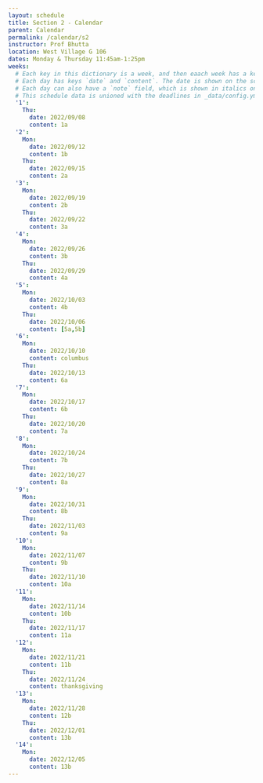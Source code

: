 ```yaml
---
layout: schedule
title: Section 2 - Calendar
parent: Calendar
permalink: /calendar/s2
instructor: Prof Bhutta
location: West Village G 106
dates: Monday & Thursday 11:45am-1:25pm
weeks:
  # Each key in this dictionary is a week, and then eaach week has a key in [Mon, Tue, Wed, Thu, Fri].
  # Each day has keys `date` and `content`. The date is shown on the schedule, and `content` is a key into the yml file in _data/modules.yml. `content` may be an array.
  # Each day can also have a `note` field, which is shown in italics on the calendar.
  # This schedule data is unioned with the deadlines in _data/config.yml
  '1':
    Thu:
      date: 2022/09/08
      content: 1a
  '2':
    Mon:
      date: 2022/09/12
      content: 1b
    Thu:
      date: 2022/09/15
      content: 2a
  '3':
    Mon:
      date: 2022/09/19
      content: 2b
    Thu:
      date: 2022/09/22
      content: 3a
  '4':
    Mon:
      date: 2022/09/26
      content: 3b
    Thu:
      date: 2022/09/29
      content: 4a
  '5':
    Mon:
      date: 2022/10/03
      content: 4b
    Thu:
      date: 2022/10/06
      content: [5a,5b]
  '6':
    Mon:
      date: 2022/10/10
      content: columbus
    Thu:
      date: 2022/10/13
      content: 6a
  '7':
    Mon:
      date: 2022/10/17
      content: 6b
    Thu:
      date: 2022/10/20
      content: 7a
  '8':
    Mon:
      date: 2022/10/24
      content: 7b
    Thu:
      date: 2022/10/27
      content: 8a
  '9':
    Mon:
      date: 2022/10/31
      content: 8b
    Thu:
      date: 2022/11/03
      content: 9a
  '10':
    Mon:
      date: 2022/11/07
      content: 9b
    Thu:
      date: 2022/11/10
      content: 10a
  '11':
    Mon:
      date: 2022/11/14
      content: 10b
    Thu:
      date: 2022/11/17
      content: 11a
  '12':
    Mon:
      date: 2022/11/21
      content: 11b
    Thu:
      date: 2022/11/24
      content: thanksgiving
  '13':
    Mon:
      date: 2022/11/28
      content: 12b
    Thu:
      date: 2022/12/01
      content: 13b
  '14':
    Mon:
      date: 2022/12/05
      content: 13b
---
```

